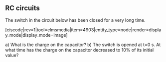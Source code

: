 ## RC circuits

The switch in the circuit below has been closed for a very long time.

[ciscode|rev=1|tool=elmsmedia|item=4903|entity_type=node|render=display_mode|display_mode=image]

a) What is the charge on the capacitor?
b) The switch is opened at t=0 s. At what time has the charge on the capacitor decreased to 10% of its initial value?